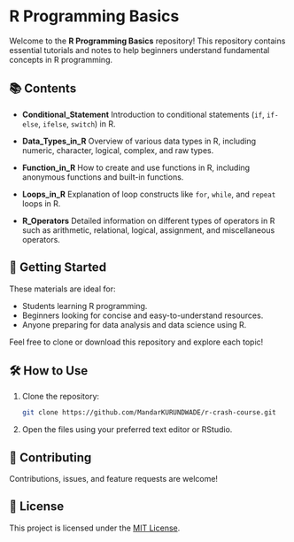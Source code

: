 # R Programming Basics

Welcome to the **R Programming Basics** repository!
This repository contains essential tutorials and notes to help beginners understand fundamental concepts in R programming.

## 📚 Contents

* **Conditional\_Statement**
  Introduction to conditional statements (`if`, `if-else`, `ifelse`, `switch`) in R.

* **Data\_Types\_in\_R**
  Overview of various data types in R, including numeric, character, logical, complex, and raw types.

* **Function\_in\_R**
  How to create and use functions in R, including anonymous functions and built-in functions.

* **Loops\_in\_R**
  Explanation of loop constructs like `for`, `while`, and `repeat` loops in R.

* **R\_Operators**
  Detailed information on different types of operators in R such as arithmetic, relational, logical, assignment, and miscellaneous operators.

## 🚀 Getting Started

These materials are ideal for:

* Students learning R programming.
* Beginners looking for concise and easy-to-understand resources.
* Anyone preparing for data analysis and data science using R.

Feel free to clone or download this repository and explore each topic!

## 🛠 How to Use

1. Clone the repository:

   ```bash
   git clone https://github.com/MandarKURUNDWADE/r-crash-course.git
   ```
2. Open the files using your preferred text editor or RStudio.

## 🤝 Contributing

Contributions, issues, and feature requests are welcome!

## 📄 License

This project is licensed under the [MIT License](LICENSE).
